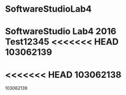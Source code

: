 # SoftwareStudioLab4
SoftwareStudio Lab4 2016
Test12345
<<<<<<< HEAD
103062139
=======
<<<<<<< HEAD
103062138
=======
103062139
